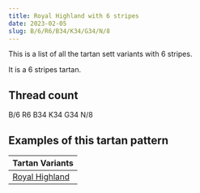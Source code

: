```yaml
---
title: Royal Highland with 6 stripes
date: 2023-02-05
slug: B/6/R6/B34/K34/G34/N/8
---
```

This is a list of all the tartan sett variants with 6 stripes.

It is a 6 stripes tartan.


## Thread count
B/6 R6 B34 K34 G34 N/8

## Examples of this tartan pattern

| Tartan Variants |
|---------------|
| [Royal Highland](/variants/b/6/r6/b34/k34/g34/n/8-b304080-g008000-k000000-nb0b0b0-rc00000)||
